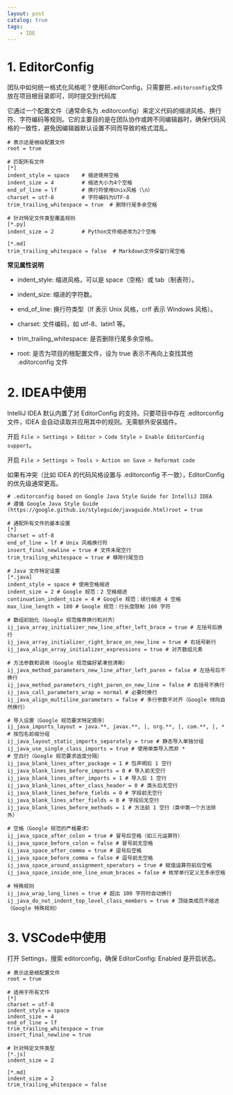 ```yaml
---
layout: post   	
catalog: true 	
tags:
    - IDE
---
```

# 1. EditorConfig

团队中如何统一格式化风格呢？使用EditorConfig，只需要把`.editorconfig`文件放在项目根目录即可，同时提交到代码库

它通过一个配置文件（通常命名为 .editorconfig）来定义代码的缩进风格、换行符、字符编码等规则。它的主要目的是在团队协作或跨不同编辑器时，确保代码风格的一致性，避免因编辑器默认设置不同而导致的格式混乱。


```
# 表示这是根级配置文件
root = true

# 匹配所有文件
[*]
indent_style = space    # 缩进使用空格
indent_size = 4         # 缩进大小为4个空格
end_of_line = lf        # 换行符使用Unix风格（\n）
charset = utf-8         # 字符编码为UTF-8
trim_trailing_whitespace = true  # 删除行尾多余空格

# 针对特定文件类型覆盖规则
[*.py]
indent_size = 2         # Python文件缩进改为2个空格

[*.md]
trim_trailing_whitespace = false  # Markdown文件保留行尾空格
```

**常见属性说明**

- indent_style: 缩进风格，可以是 space（空格）或 tab（制表符）。
  
- indent_size: 缩进的字符数。
  
- end_of_line: 换行符类型（lf 表示 Unix 风格，crlf 表示 Windows 风格）。
  
- charset: 文件编码，如 utf-8、latin1 等。
  
- trim_trailing_whitespace: 是否删除行尾多余空格。
  
- root: 是否为项目的根配置文件，设为 true 表示不再向上查找其他 .editorconfig 文件

# 2. IDEA中使用

IntelliJ IDEA 默认内置了对 EditorConfig 的支持。只要项目中存在 .editorconfig 文件，IDEA 会自动读取并应用其中的规则。无需额外安装插件。

开启 `File > Settings > Editor > Code Style > Enable EditorConfig support`。

开启 `File > Settings > Tools > Action on Save > Reformat code`

如果有冲突（比如 IDEA 的代码风格设置与 .editorconfig 不一致），EditorConfig 的优先级通常更高。

```
# .editorconfig based on Google Java Style Guide for IntelliJ IDEA  
# 遵循 Google Java Style Guide (https://google.github.io/styleguide/javaguide.html)root = true  
  
# 通配所有文件的基本设置  
[*]  
charset = utf-8  
end_of_line = lf # Unix 风格换行符  
insert_final_newline = true # 文件末尾空行  
trim_trailing_whitespace = true # 移除行尾空白  
  
# Java 文件特定设置  
[*.java]  
indent_style = space # 使用空格缩进  
indent_size = 2 # Google 规范：2 空格缩进  
continuation_indent_size = 4 # Google 规范：续行缩进 4 空格  
max_line_length = 100 # Google 规范：行长度限制 100 字符  
  
# 数组初始化（Google 规范推荐换行和对齐）  
ij_java_array_initializer_new_line_after_left_brace = true # 左括号后换行  
ij_java_array_initializer_right_brace_on_new_line = true # 右括号新行  
ij_java_align_array_initializer_expressions = true # 对齐数组元素  
  
# 方法参数和调用（Google 规范偏好紧凑但清晰）  
ij_java_method_parameters_new_line_after_left_paren = false # 左括号后不换行  
ij_java_method_parameters_right_paren_on_new_line = false # 右括号不换行  
ij_java_call_parameters_wrap = normal # 必要时换行  
ij_java_align_multiline_parameters = false # 多行参数不对齐（Google 倾向自然换行）  
  
# 导入设置（Google 规范要求特定顺序）  
ij_java_imports_layout = java.**, javax.**, |, org.**, |, com.**, |, * # 按包名前缀分组  
ij_java_layout_static_imports_separately = true # 静态导入单独分组  
ij_java_use_single_class_imports = true # 使用单类导入而非 *  
# 空白行（Google 规范要求适度分隔）  
ij_java_blank_lines_after_package = 1 # 包声明后 1 空行  
ij_java_blank_lines_before_imports = 0 # 导入前无空行  
ij_java_blank_lines_after_imports = 1 # 导入后 1 空行  
ij_java_blank_lines_after_class_header = 0 # 类头后无空行  
ij_java_blank_lines_before_fields = 0 # 字段前无空行  
ij_java_blank_lines_after_fields = 0 # 字段后无空行  
ij_java_blank_lines_before_methods = 1 # 方法前 1 空行（类中第一个方法除外）  
  
# 空格（Google 规范的严格要求）  
ij_java_space_after_colon = true # 冒号后空格（如三元运算符）  
ij_java_space_before_colon = false # 冒号前无空格  
ij_java_space_after_comma = true # 逗号后空格  
ij_java_space_before_comma = false # 逗号前无空格  
ij_java_space_around_assignment_operators = true # 赋值运算符前后空格  
ij_java_space_inside_one_line_enum_braces = false # 枚举单行定义无多余空格  
  
# 特殊规则  
ij_java_wrap_long_lines = true # 超出 100 字符时自动换行  
ij_java_do_not_indent_top_level_class_members = true # 顶级类成员不缩进（Google 特殊规则）
```

# 3. VSCode中使用


打开 Settings，搜索 editorconfig，确保 EditorConfig: Enabled 是开启状态。

```
# 表示这是根配置文件
root = true

# 适用于所有文件
[*]
charset = utf-8
indent_style = space
indent_size = 4
end_of_line = lf
trim_trailing_whitespace = true
insert_final_newline = true

# 针对特定文件类型
[*.js]
indent_size = 2

[*.md]
indent_size = 2
trim_trailing_whitespace = false
```
